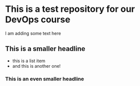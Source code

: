 # This is a test repository for our DevOps course

I am adding some text here

## This is a smaller headline

* this is a list item
* and this is another one!

### This is an even smaller headline

